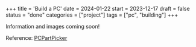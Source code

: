 +++
title = 'Build a PC'
date = 2024-01-22
start = 2023-12-17
draft = false
status = "done"
categories = ["project"]
tags = ["pc", "building"]
+++

Information and images coming soon!

Reference: [PCPartPicker](https://pcpartpicker.com/list/7RXgKX)